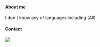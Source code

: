 #### About me
I don't know any of  languages including (All)  
 
#### Contact
<a href="#"><img height=auto src="https://discord.c99.nl/widget/theme-4/715356942574420017.png" height="1000px"/></a>
